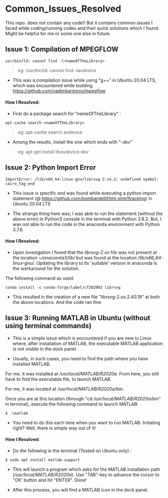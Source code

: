 # Common_Issues_Resolved
This repo. does not contain any code!! But it contains common issues I faced while coding/running codes and their quick solutions which I found. Might be helpful for me or some one else in future.


## Issue 1: Compilation of MPEGFLOW
```
usr/bin/ld: cannot find -l<nameOfTheLibrary>
```
>eg: /usr/bin/ld: cannot find -lavdevice

* This was a compilation issue while using "g++" in Ubuntu 20.04 LTS, which was encountered while building https://github.com/vadimkantorov/mpegflow


#### How I Resolved:

* First do a package search for "nameOfTheLibrary" :
```
apt-cache search <nameOfTheLibrary>
```
>eg: apt-cache search avdevice
  
 * Among the results, install the one which ends with "*-dev*"
 
>eg: apt-get install libavdevice-dev


## Issue 2: Python Import Error 
```
ImportError: /lib/x86_64-linux-gnu/librsvg-2.so.2: undefined symbol: cairo_tag_end
```
* This issue is specific and was found while executing a python import statement (@ https://github.com/bombardellif/hhi-stmrftracking) in Ubuntu 20.04 LTS

* The strange thing here was, I was able to run the statement (without the above error) in Python3 console in the terminal with Python 3.8.2. But, I was not able to run the code in the anaconda environment with Python 3.7.6. 

#### How I Resolved:

* Upon investgation I found that the *librsvg-2.so* file was not present at the location *~/anaconda3/lib/* but was found at the location */lib/x86_64-linux-gnu/*. Updating the library to its 'suitable' version in anaconda is the workaround for the solution.

The following command as used:
```
conda install -c conda-forge/label/cf202003 librsvg
```
* This resulted in the creation of a new file "librsvg-2.so.2.40.19" at both the above locations. And the code ran fine.


## Issue 3: Running MATLAB in Ubuntu (without using terminal commands)

* This is a simple issue which is encountered if you are new to Linux where, after installation of MATLAB, the executable MATLAB application is not visible in the dock panel.

* Usually, in such cases, you need to find the path where you have installed MATLAB. 

For me, it was installed at */usr/local/MATLAB/R2020a*. From here, you still have to find the executable file, to launch MATLAB.

For me, it was located at */usr/local/MATLAB/R2020a/bin*.

Once you are at this location (through "cd */usr/local/MATLAB/R2020a/bin*" in terminal), execute the following command to launch MATLAB:
```
$ .\matlab
```

* You need to do this each time when you want to run MATLAB. Irritating right? Well, there is simple way out of it!

#### How I Resolved:

* Do the following in the terminal (Tested on Ubuntu only) : 
```
$ sudo apt install matlab-support
```

* This will launch a program which asks for the MATLAB installation path (*/usr/local/MATLAB/R2020a*). Use "TAB"-key to advance the cursor to "OK' button and hit "ENTER". Done!

* After this process, you will find a MATLAB icon in the dock panel.
